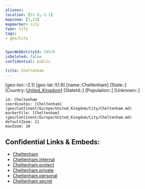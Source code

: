 ```yaml
---
aliases: 
location: [51.9,-2.1]
mapzoom: [7,12] 
mapmarker: city 
type: City
tags:
- geo/City


SpocWebEntityId: 29570
isDeleted: false
confidential: public

title: Cheltenham
---
```

[geo-lon::-2.1]
[geo-lat::51.9]
[name::Cheltenham]
[State::]
[Country::[United_Kingdom](geo/Continent/Europe/United_Kingdom.md)]
[StateId::]
[Population::]
[Unknown::]


```leaflet
id: Cheltenham
coordinates: [Cheltenham](geo/Continent/Europe/United_Kingdom/City/Cheltenham.md)
markerFile: [Cheltenham](geo/Continent/Europe/United_Kingdom/City/Cheltenham.md)
defaultZoom: 11 
maxZoom: 18
```


## Confidential Links & Embeds: 
- [Cheltenham](../../../../../../_public/geo/Continent/Europe/United_Kingdom/City/Cheltenham.md) 
- [Cheltenham.internal](../../../../../../_internal/geo/Continent/Europe/United_Kingdom/City/Cheltenham.internal.md) 
- [Cheltenham.protect](../../../../../../_protect/geo/Continent/Europe/United_Kingdom/City/Cheltenham.protect.md) 
- [Cheltenham.private](../../../../../../_private/geo/Continent/Europe/United_Kingdom/City/Cheltenham.private.md) 
- [Cheltenham.personal](../../../../../../_personal/geo/Continent/Europe/United_Kingdom/City/Cheltenham.personal.md) 
- [Cheltenham.secret](../../../../../../_secret/geo/Continent/Europe/United_Kingdom/City/Cheltenham.secret.md) 
